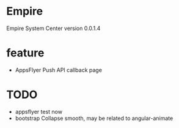 # Empire
Empire System Center
version 0.0.1.4

# feature
- AppsFlyer Push API callback page

# TODO
- appsflyer test now
- bootstrap Collapse smooth, may be related to angular-animate
